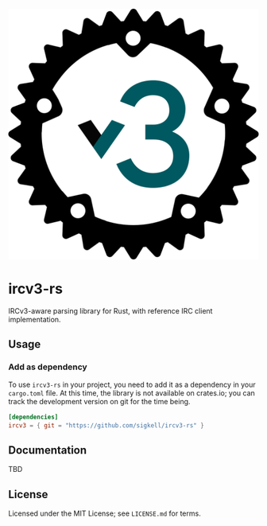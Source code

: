 ![](logo.svg)
# ircv3-rs

IRCv3-aware parsing library for Rust, with reference IRC client implementation.

## Usage

### Add as dependency

To use `ircv3-rs` in your project, you need to add it as a dependency in your `cargo.toml` file. At this time, the library is not available on crates.io; you can track the development version on git for the time being.

```toml
[dependencies]
ircv3 = { git = "https://github.com/sigkell/ircv3-rs" }
```

## Documentation

TBD

## License

Licensed under the MIT License; see `LICENSE.md` for terms.